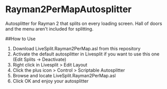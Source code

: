 # Rayman2PerMapAutosplitter
Autosplitter for Rayman 2 that splits on every loading screen. Hall of doors and the menu aren't included for splitting.

##How to Use
1. Download LiveSplit.Rayman2PerMap.asl from this repository
2. Activate the default autosplitter in Livesplit if you want to use this one (Edit Splits -> Deactivate)
3. Right click in Livesplit > Edit Layout
4. Click the plus icon > Control > Scriptable Autosplitter
5. Browse and locate LiveSplit.Rayman2PerMap.asl
6. Click OK and enjoy your autosplitter

